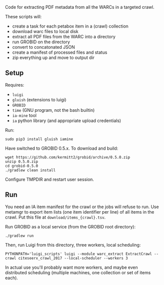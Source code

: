 
Code for extracting PDF metadata from all the WARCs in a targeted crawl.

These scripts will:
- create a task for each petabox item in a (crawl) collection
- download warc files to local disk
- extract all PDF files from the WARC into a directory
- run GROBID on the directory
- convert to concatonated JSON
- create a manifest of processed files and status
- zip everything up and move to output dir

## Setup

Requires:

- `luigi`
- `gluish` (extensions to luigi)
- `GROBID`
- `time` (GNU program, not the bash builtin)
- `ia-mine` tool
- `ia` python library (and appropriate upload credentials)

Run:

    sudo pip3 install gluish iamine

Have switched to GROBID 0.5.x. To download and build:

    wget https://github.com/kermitt2/grobid/archive/0.5.0.zip
    unzip 0.5.0.zip
    cd grobid-0.5.0
    ./gradlew clean install

Configure TMPDIR and restart user session.

## Run

You need an IA item manifest for the crawl or the jobs will refuse to run. Use
metamgr to export item lists (one item identifier per line) of all items in the
crawl. Put this file at `download/items_{crawl}.tsv`.

Run GROBID as a local service (from the GROBID root directory):

    ./gradlew run

Then, run Luigi from this directory, three workers, local scheduling:

    PYTHONPATH='luigi_scripts' luigi --module warc_extract ExtractCrawl --crawl citeseerx_crawl_2017 --local-scheduler --workers 3

In actual use you'll probably want more workers, and maybe even distributed
scheduling (multiple machines, one collection or set of items each).

